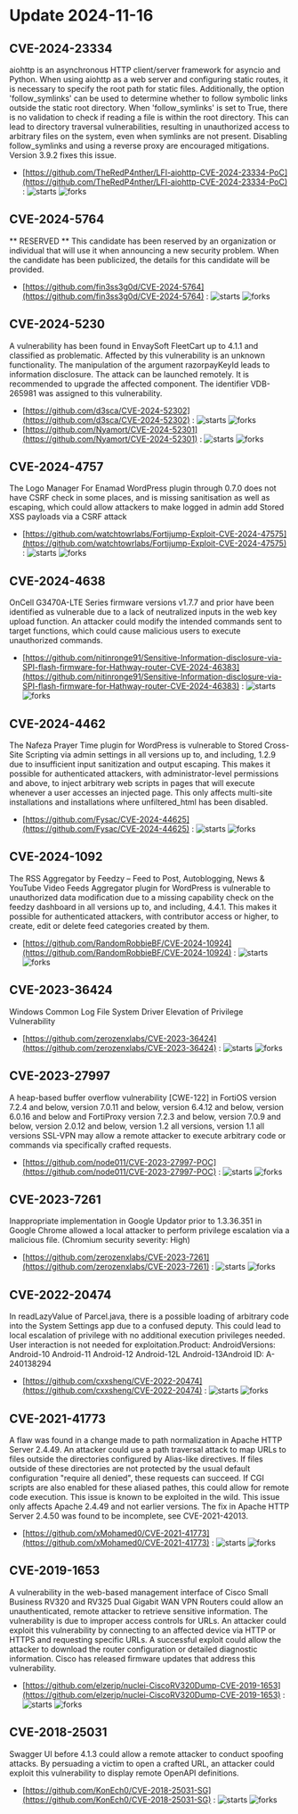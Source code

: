 # Update 2024-11-16
## CVE-2024-23334
 aiohttp is an asynchronous HTTP client/server framework for asyncio and Python. When using aiohttp as a web server and configuring static routes, it is necessary to specify the root path for static files. Additionally, the option 'follow_symlinks' can be used to determine whether to follow symbolic links outside the static root directory. When 'follow_symlinks' is set to True, there is no validation to check if reading a file is within the root directory. This can lead to directory traversal vulnerabilities, resulting in unauthorized access to arbitrary files on the system, even when symlinks are not present. Disabling follow_symlinks and using a reverse proxy are encouraged mitigations. Version 3.9.2 fixes this issue.

- [https://github.com/TheRedP4nther/LFI-aiohttp-CVE-2024-23334-PoC](https://github.com/TheRedP4nther/LFI-aiohttp-CVE-2024-23334-PoC) :  ![starts](https://img.shields.io/github/stars/TheRedP4nther/LFI-aiohttp-CVE-2024-23334-PoC.svg) ![forks](https://img.shields.io/github/forks/TheRedP4nther/LFI-aiohttp-CVE-2024-23334-PoC.svg)


## CVE-2024-5764
 ** RESERVED ** This candidate has been reserved by an organization or individual that will use it when announcing a new security problem. When the candidate has been publicized, the details for this candidate will be provided.

- [https://github.com/fin3ss3g0d/CVE-2024-5764](https://github.com/fin3ss3g0d/CVE-2024-5764) :  ![starts](https://img.shields.io/github/stars/fin3ss3g0d/CVE-2024-5764.svg) ![forks](https://img.shields.io/github/forks/fin3ss3g0d/CVE-2024-5764.svg)


## CVE-2024-5230
 A vulnerability has been found in EnvaySoft FleetCart up to 4.1.1 and classified as problematic. Affected by this vulnerability is an unknown functionality. The manipulation of the argument razorpayKeyId leads to information disclosure. The attack can be launched remotely. It is recommended to upgrade the affected component. The identifier VDB-265981 was assigned to this vulnerability.

- [https://github.com/d3sca/CVE-2024-52302](https://github.com/d3sca/CVE-2024-52302) :  ![starts](https://img.shields.io/github/stars/d3sca/CVE-2024-52302.svg) ![forks](https://img.shields.io/github/forks/d3sca/CVE-2024-52302.svg)
- [https://github.com/Nyamort/CVE-2024-52301](https://github.com/Nyamort/CVE-2024-52301) :  ![starts](https://img.shields.io/github/stars/Nyamort/CVE-2024-52301.svg) ![forks](https://img.shields.io/github/forks/Nyamort/CVE-2024-52301.svg)


## CVE-2024-4757
 The Logo Manager For Enamad WordPress plugin through 0.7.0 does not have CSRF check in some places, and is missing sanitisation as well as escaping, which could allow attackers to make logged in admin add Stored XSS payloads via a CSRF attack

- [https://github.com/watchtowrlabs/Fortijump-Exploit-CVE-2024-47575](https://github.com/watchtowrlabs/Fortijump-Exploit-CVE-2024-47575) :  ![starts](https://img.shields.io/github/stars/watchtowrlabs/Fortijump-Exploit-CVE-2024-47575.svg) ![forks](https://img.shields.io/github/forks/watchtowrlabs/Fortijump-Exploit-CVE-2024-47575.svg)


## CVE-2024-4638
 OnCell G3470A-LTE Series firmware versions v1.7.7 and prior have been identified as vulnerable due to a lack of neutralized inputs in the web key upload function. An attacker could modify the intended commands sent to target functions, which could cause malicious users to execute unauthorized commands.

- [https://github.com/nitinronge91/Sensitive-Information-disclosure-via-SPI-flash-firmware-for-Hathway-router-CVE-2024-46383](https://github.com/nitinronge91/Sensitive-Information-disclosure-via-SPI-flash-firmware-for-Hathway-router-CVE-2024-46383) :  ![starts](https://img.shields.io/github/stars/nitinronge91/Sensitive-Information-disclosure-via-SPI-flash-firmware-for-Hathway-router-CVE-2024-46383.svg) ![forks](https://img.shields.io/github/forks/nitinronge91/Sensitive-Information-disclosure-via-SPI-flash-firmware-for-Hathway-router-CVE-2024-46383.svg)


## CVE-2024-4462
 The Nafeza Prayer Time plugin for WordPress is vulnerable to Stored Cross-Site Scripting via admin settings in all versions up to, and including, 1.2.9 due to insufficient input sanitization and output escaping. This makes it possible for authenticated attackers, with administrator-level permissions and above, to inject arbitrary web scripts in pages that will execute whenever a user accesses an injected page. This only affects multi-site installations and installations where unfiltered_html has been disabled.

- [https://github.com/Fysac/CVE-2024-44625](https://github.com/Fysac/CVE-2024-44625) :  ![starts](https://img.shields.io/github/stars/Fysac/CVE-2024-44625.svg) ![forks](https://img.shields.io/github/forks/Fysac/CVE-2024-44625.svg)


## CVE-2024-1092
 The RSS Aggregator by Feedzy &#8211; Feed to Post, Autoblogging, News &amp; YouTube Video Feeds Aggregator plugin for WordPress is vulnerable to unauthorized data modification due to a missing capability check on the feedzy dashboard in all versions up to, and including, 4.4.1. This makes it possible for authenticated attackers, with contributor access or higher, to create, edit or delete feed categories created by them.

- [https://github.com/RandomRobbieBF/CVE-2024-10924](https://github.com/RandomRobbieBF/CVE-2024-10924) :  ![starts](https://img.shields.io/github/stars/RandomRobbieBF/CVE-2024-10924.svg) ![forks](https://img.shields.io/github/forks/RandomRobbieBF/CVE-2024-10924.svg)


## CVE-2023-36424
 Windows Common Log File System Driver Elevation of Privilege Vulnerability

- [https://github.com/zerozenxlabs/CVE-2023-36424](https://github.com/zerozenxlabs/CVE-2023-36424) :  ![starts](https://img.shields.io/github/stars/zerozenxlabs/CVE-2023-36424.svg) ![forks](https://img.shields.io/github/forks/zerozenxlabs/CVE-2023-36424.svg)


## CVE-2023-27997
 A heap-based buffer overflow vulnerability [CWE-122] in FortiOS version 7.2.4 and below, version 7.0.11 and below, version 6.4.12 and below, version 6.0.16 and below and FortiProxy version 7.2.3 and below, version 7.0.9 and below, version 2.0.12 and below, version 1.2 all versions, version 1.1 all versions SSL-VPN may allow a remote attacker to execute arbitrary code or commands via specifically crafted requests.

- [https://github.com/node011/CVE-2023-27997-POC](https://github.com/node011/CVE-2023-27997-POC) :  ![starts](https://img.shields.io/github/stars/node011/CVE-2023-27997-POC.svg) ![forks](https://img.shields.io/github/forks/node011/CVE-2023-27997-POC.svg)


## CVE-2023-7261
 Inappropriate implementation in Google Updator prior to 1.3.36.351 in Google Chrome allowed a local attacker to perform privilege escalation via a malicious file. (Chromium security severity: High)

- [https://github.com/zerozenxlabs/CVE-2023-7261](https://github.com/zerozenxlabs/CVE-2023-7261) :  ![starts](https://img.shields.io/github/stars/zerozenxlabs/CVE-2023-7261.svg) ![forks](https://img.shields.io/github/forks/zerozenxlabs/CVE-2023-7261.svg)


## CVE-2022-20474
 In readLazyValue of Parcel.java, there is a possible loading of arbitrary code into the System Settings app due to a confused deputy. This could lead to local escalation of privilege with no additional execution privileges needed. User interaction is not needed for exploitation.Product: AndroidVersions: Android-10 Android-11 Android-12 Android-12L Android-13Android ID: A-240138294

- [https://github.com/cxxsheng/CVE-2022-20474](https://github.com/cxxsheng/CVE-2022-20474) :  ![starts](https://img.shields.io/github/stars/cxxsheng/CVE-2022-20474.svg) ![forks](https://img.shields.io/github/forks/cxxsheng/CVE-2022-20474.svg)


## CVE-2021-41773
 A flaw was found in a change made to path normalization in Apache HTTP Server 2.4.49. An attacker could use a path traversal attack to map URLs to files outside the directories configured by Alias-like directives. If files outside of these directories are not protected by the usual default configuration &quot;require all denied&quot;, these requests can succeed. If CGI scripts are also enabled for these aliased pathes, this could allow for remote code execution. This issue is known to be exploited in the wild. This issue only affects Apache 2.4.49 and not earlier versions. The fix in Apache HTTP Server 2.4.50 was found to be incomplete, see CVE-2021-42013.

- [https://github.com/xMohamed0/CVE-2021-41773](https://github.com/xMohamed0/CVE-2021-41773) :  ![starts](https://img.shields.io/github/stars/xMohamed0/CVE-2021-41773.svg) ![forks](https://img.shields.io/github/forks/xMohamed0/CVE-2021-41773.svg)


## CVE-2019-1653
 A vulnerability in the web-based management interface of Cisco Small Business RV320 and RV325 Dual Gigabit WAN VPN Routers could allow an unauthenticated, remote attacker to retrieve sensitive information. The vulnerability is due to improper access controls for URLs. An attacker could exploit this vulnerability by connecting to an affected device via HTTP or HTTPS and requesting specific URLs. A successful exploit could allow the attacker to download the router configuration or detailed diagnostic information. Cisco has released firmware updates that address this vulnerability.

- [https://github.com/elzerjp/nuclei-CiscoRV320Dump-CVE-2019-1653](https://github.com/elzerjp/nuclei-CiscoRV320Dump-CVE-2019-1653) :  ![starts](https://img.shields.io/github/stars/elzerjp/nuclei-CiscoRV320Dump-CVE-2019-1653.svg) ![forks](https://img.shields.io/github/forks/elzerjp/nuclei-CiscoRV320Dump-CVE-2019-1653.svg)


## CVE-2018-25031
 Swagger UI before 4.1.3 could allow a remote attacker to conduct spoofing attacks. By persuading a victim to open a crafted URL, an attacker could exploit this vulnerability to display remote OpenAPI definitions.

- [https://github.com/KonEch0/CVE-2018-25031-SG](https://github.com/KonEch0/CVE-2018-25031-SG) :  ![starts](https://img.shields.io/github/stars/KonEch0/CVE-2018-25031-SG.svg) ![forks](https://img.shields.io/github/forks/KonEch0/CVE-2018-25031-SG.svg)

